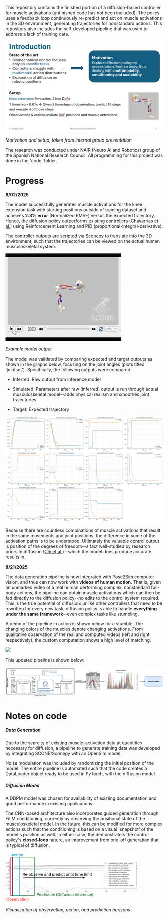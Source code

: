 This repository contains the finished portion of a diffusion-based controller for muscle activations (unfinished code has not been included). The policy uses a feedback loop continuously re-predict and act on muscle activations in the 3D environment, generating trajectories for nonstandard actions. This repository also includes the self-developed pipeline that was used to address a lack of training data.

<img title="" src="pictures/intro-motivation.png" alt="introduction and motivation" width="514" data-align="inline">

*Motivation and setup, taken from internal group presentation*

The research was conducted under NAIR (Neuro AI and Robotics) group of the Spanish National Research Council. All programming for this project was done in the 'code' folder. 

# Progress

**8/02/2025**

The model successfully generates muscle activations for the knee extension task with starting positions outside of training dataset and acheives **2.3% error** (Normalized RMSE) versus the expected trajectory. Hence, the diffusion policy outperforms existing controllers ([Chavarrias et al.](https://arxiv.org/abs/2503.11433)) using Reinforcement Learning and PID (proportional-integral-derivative).



The controller outputs are scripted via [Sconepy](https://scone.software/doku.php?id=sconepy) to translate into the 3D environment, such that the trajectories can be viewed on the actual human musculoskeletal system.

![knee extension example](pictures/knee_extension_gif.gif)

*Example model output*



The model was validated by comparing expected and target outputs as shown in the graphs below, focusing on the joint angles (plots titled 'jointset'). Specifically, the following outputs were compared:

- Inferred: Raw output from inference model

- Simulated: Parameters after raw (inferred) output is run through actual musculoskeletal model--adds physical realism and smoothes joint trajectories

- Target: Expected trajectory

![Most recent model iteration](pictures/validation_results_FULL.png) 

Because there are countless combinations of muscle activations that result in the same  movements and joint positions, the difference in some of the activation paths is to be understood. Ultimately the valuable control output is position of the degrees of freedom--a fact well-studied by research priors in diffusion ([Chi et al.]((https://arxiv.org/abs/2303.04137)))--which the model does produce accurate results in.



**8/21/2025**

The data generation pipeline is now integrated with Pose2Sim computer vision, and thus can now work with **videos of human motion**. That is, given an unmarked video of  a real human performing complex, nonstandard full-body actions, the pipeline can obtain muscle activations which can then be fed directly to the diffusion policy--no edits to the control system required. This is the true potential of diffusion: unlike other controllers that need to be rewritten for every new task, diffusion policy is able to handle **everything under the same framework**--even complex tasks like stumbling.

A demo of the pipeline in action is shown below for a stumble. The changing colors of the muscles denote changing activations. From qualitative observation of the real and computed videos (left and right respectively), the custom computation shows a high level of matching.

![](pictures/video_comp.gif)

This updated pipeline is shown below:

![](pictures/video%20pipeline.png)

# Notes on code

##### Data Generation

Due to the scarcity of existing muscle-activation data at quantities necessary for diffusion, a pipeline to generate training data was developed by integrating SCONE/Sconepy with an OpenSim model. 

Noise modulation was included by randomizing the initial position of the model. The entire pipeline is automated such that the code creates a DataLoader object ready to be used in PyTorch, with the diffusion model.

##### Diffusion Model

A DDPM model was chosen for availability of existing documentation and good performance in existing applications

The CNN-based architecture also incorporates guided generation through FiLM conditioning, currently by observing the positional state of the musculoskeletal model. In the future, this can be modified for more complex actions such that the conditioning is based on a visual 'snapshot' of the model's position as well. In either case, the demonstrate's the control policy's **closed-loop** nature, an improvement from one-off generation that is typical of diffusion.

<img src="pictures/horizon%20demo.png" title="" alt="" width="426">

*Visualization of observation, action, and prediction horizons*
